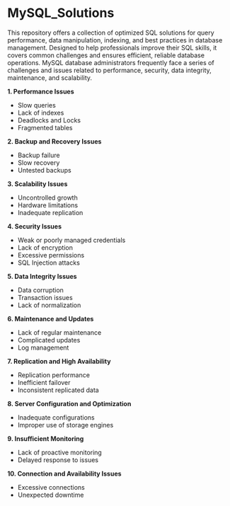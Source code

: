 # MySQL_Solutions
This repository offers a collection of optimized SQL solutions for query performance, data manipulation, indexing, and best practices in database management. Designed to help professionals improve their SQL skills, it covers common challenges and ensures efficient, reliable database operations.
MySQL database administrators frequently face a series of challenges and issues related to performance, security, data integrity, maintenance, and scalability.

**1. Performance Issues**

   - Slow queries
   - Lack of indexes
   - Deadlocks and Locks
   - Fragmented tables

**2. Backup and Recovery Issues**

   - Backup failure
   - Slow recovery
   - Untested backups

**3. Scalability Issues**

   - Uncontrolled growth
   - Hardware limitations
   - Inadequate replication

**4. Security Issues**

   - Weak or poorly managed credentials
   - Lack of encryption
   - Excessive permissions
   - SQL Injection attacks

**5. Data Integrity Issues**

   - Data corruption
   - Transaction issues
   - Lack of normalization

**6. Maintenance and Updates**

   - Lack of regular maintenance
   - Complicated updates
   - Log management

**7. Replication and High Availability**

   - Replication performance
   - Inefficient failover
   - Inconsistent replicated data

**8. Server Configuration and Optimization**

   - Inadequate configurations
   - Improper use of storage engines

**9. Insufficient Monitoring**

   - Lack of proactive monitoring
   - Delayed response to issues

**10. Connection and Availability Issues**

   - Excessive connections
   - Unexpected downtime
